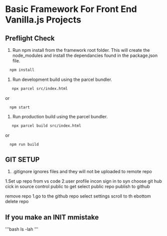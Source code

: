# Basic Framework For Front End Vanilla.js Projects

## Preflight Check
1. Run npm install from the framework root folder. This will create the node_modules and install the dependancies found in the package.json file.
```bash
  npm install
```

1. Run development build using the parcel bundler.
```bash
   npx parcel src/index.html
```
or
```
  npm start
```

1. Run production build using the parcel bundler.
```bash
   npx parcel build src/index.html
```
or
```
  npm run build
```
## GIT SETUP
1. .gitignore ignores files and they will not be uploaded to remote repo

1.Set up repo from vs code
2.user profile incon
sign in to syn
choose git hub
cick in source control
public to get select public repo
publish to github

remove repo
1.go to the github repo
select settings
scroll to th ebottom
delete repo


## If you make an INIT mmistake
'''bash
ls -lah
'''
